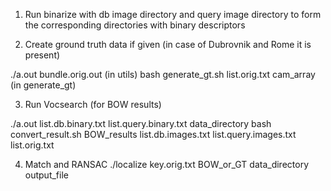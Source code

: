 1. Run binarize with db image directory and query image directory to form the corresponding directories with binary descriptors

2. Create ground truth data if given (in case of Dubrovnik and Rome it is present)

./a.out bundle.orig.out (in utils)
bash generate_gt.sh list.orig.txt cam_array (in generate_gt)

3. Run Vocsearch (for BOW results)

./a.out list.db.binary.txt list.query.binary.txt data_directory
bash convert_result.sh BOW_results list.db.images.txt list.query.images.txt list.orig.txt 


4. Match and RANSAC
./localize key.orig.txt BOW_or_GT data_directory output_file
